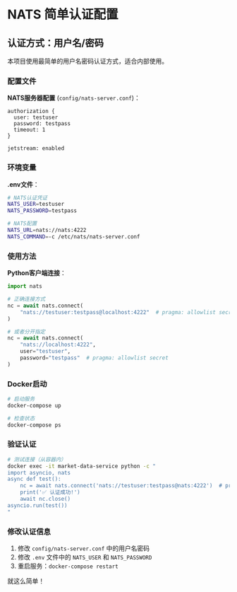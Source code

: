 # NATS 简单认证配置

## 认证方式：用户名/密码

本项目使用最简单的用户名密码认证方式，适合内部使用。

### 配置文件

**NATS服务器配置** (`config/nats-server.conf`)：
```
authorization {
  user: testuser
  password: testpass
  timeout: 1
}

jetstream: enabled
```

### 环境变量

**.env文件**：
```bash
# NATS认证凭证
NATS_USER=testuser
NATS_PASSWORD=testpass

# NATS配置
NATS_URL=nats://nats:4222
NATS_COMMAND=-c /etc/nats/nats-server.conf
```

### 使用方法

**Python客户端连接**：
```python
import nats

# 正确连接方式
nc = await nats.connect(
    "nats://testuser:testpass@localhost:4222"  # pragma: allowlist secret
)

# 或者分开指定
nc = await nats.connect(
    "nats://localhost:4222",
    user="testuser",
    password="testpass"  # pragma: allowlist secret
)
```

### Docker启动

```bash
# 启动服务
docker-compose up

# 检查状态
docker-compose ps
```

### 验证认证

```bash
# 测试连接（从容器内）
docker exec -it market-data-service python -c "
import asyncio, nats
async def test():
    nc = await nats.connect('nats://testuser:testpass@nats:4222')  # pragma: allowlist secret
    print('✅ 认证成功!')
    await nc.close()
asyncio.run(test())
"
```

### 修改认证信息

1. 修改 `config/nats-server.conf` 中的用户名密码
2. 修改 `.env` 文件中的 `NATS_USER` 和 `NATS_PASSWORD`
3. 重启服务：`docker-compose restart`

就这么简单！
